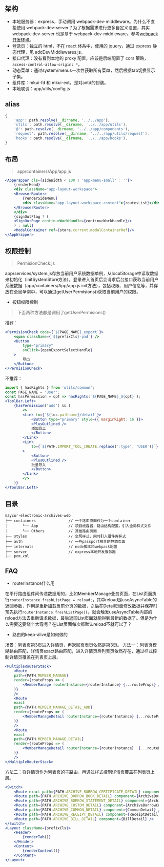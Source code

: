 ## 架构

- 本地服务器：express，手动调用 webpack-dev-middleware。为什么不直接使用 webpack-dev-server？为了根据需求进行更多自定义设置，其实 webpack-dev-server 也是基于 webpack-dev-middleware。参考[webpack 开发环境][1]。
- 登录页：独立的 html，不在 react 体系中，使用的 jquery，通过 express 静态代理，见 addDevMiddlewares.js。
- 接口代理：没有看到本地的 proxy 配置，应该是后端配置了 cors 策略，`access-control-allow-origin: *`。
- 动态菜单：通过system/menus一次性获取所有菜单，然后根据tab切换显示子集。
- 组件库：mkui-fd 和 mkui-ext，是对antd的封装。
- 本地联调：app/utils/config.js

## alias

```js
{
    'app': path.resolve(__dirname, '../../app'),
    'utils': path.resolve(__dirname, '../../app/utils'),
    '@': path.resolve(__dirname, '../../app/components'),
    'request': path.resolve(__dirname, '../../app/utils/request'),
    'hooks': path.resolve(__dirname, '../../app/hooks'),
}
```

## 布局

> app/containers/App/app.js

```jsx | pure
<AppWrapper cls={sideWidth < 100 ? 'app-menu-small' : ''}>
    {renderHead}
    <div className="app-layout-workspace">
    <BrowserRouter>
        {renderSideMenu}
        <div className="app-layout-workspace-content">{routesList}</div>
    </BrowserRouter>
    </div>
    {signOutFlag ? (
    <SignOutPage continueWorkHandle={continueWorkHandle}/>
    ) : null}
    <ModalContainer ref={store.current.modalContainerRef}/>
</AppWrapper>
```

## 权限控制

> PermisionCheck.js

app/services/system.js存放当前用户系统数据单例，从localStorage中读取数据来初始化（initSystemStore方法），登录进入首页后会请求后台接口获取当前用户系统数据（app/containers/App/app.js init方法），包括权限、用户信息等，并存放在全局单例中，可以通过getUserPermisions()获取当前用户的权限。



- 按钮权限控制

> 下面两种方法都是调用了getUserPermisions()

推荐：
```jsx | pure
<PermisionCheck code={`${PAGE_NAME}_export`}>
    <span className={`${prefixCls}-pad`} />
    <Button
        type="primary"
        onClick={openExportSelectHandle}
    >
        导出
    </Button>
</PermisionCheck>
```
不推荐：
```jsx | pure
import { hasRights } from 'utils/common';
const PAGE_NAME = 'User';
const hasPermission = opt => hasRights(`${PAGE_NAME}_${opt}`);
<ToolBar.Left>
    {hasPermission('add') && (
        <>
        <Link to={`${loc.pathname}/detail`}>
            <Button type="primary" style={{ marginRight: 16 }}>
            <PlusOutlined />
            添加员工
            </Button>
        </Link>
        <Link
            to={`${PATH.IMPORT_TOOL_CREATE.replace(':type', 'USER')}`}
        >
            <Button>
            <PlusOutlined />
            批量导入
            </Button>
        </Link>
        </>
    )}
</ToolBar.Left>
```

## 目录

```
maycur-electronic-archives-web
├── containers               // 一个路由页面作为一个container
│       └── App              // 项目根容器，路由结构配置，引入全局样式文件
│       └── Others           // 其他路由页面
├── styles                   // 全局样式，同时引入组件库样式
├── auth                     // 一些passport相关的静态页面
├── internals                // node脚本和webpack配置
├── server                   // express本地开发服务器
├── pom.xml
```


## FAQ

- routerInstance什么用

在平行路由组件间传递数据用的，比如MemberManage业务页面，在List页面执行`routerInstance.freshListPage = reload;`，其中reload是useAsyncTable的返回参数，作用是重新加载当前分页的数据，之后在Detail页面修改数据并保存时预先执行`routerInstance.freshListPage()`，就会触发useAsyncTable内部的reload方法去重新请求数据，最后返回List页面就能得到最新的数据了。但是为什么需要这要绕个大弯呢？在List页面每次都默认reload不就可以了？

- 路由的keep-alive是如何做的

场景：列表页第3页进入详情页，再返回页表页依然是第3页。
方法一：列表页模糊路由匹配，详情页exact路由匹配，进入详情页后列表页依然存在，通过样式控制详情页覆盖在列表页上层。
```jsx | pure
<MultipleRouterStack>
    <Route
    path={PATH.MEMBER_MANAGE}
    render={routeProps => (
        <MemberManage routerInstance={routerInstance} {...routeProps} />
    )}
    />
    <Route
    exact
    path={PATH.MEMBER_MANAGE_DETAIL_ADD}
    render={routeProps => (
        <MemberManageDetail routerInstance={routerInstance} {...routeProps} entrance="add"/>
    )}
    />
    <Route
    exact
    path={PATH.MEMBER_MANAGE_DETAIL}
    render={routeProps => (
        <MemberManageDetail routerInstance={routerInstance}  {...routeProps} entrance="edit"/>
    )}
    />
</MultipleRouterStack>
```
方法二：将详情页作为列表页的子路由，再通过样式控制详情页覆盖在列表页上层。
```jsx | pure
<Switch>
    <Route exact path={PATH.ARCHIVE_BORROW_CERTIFICATE_DETAIL} component={ArchiveBorrowCertificateDetail} />
    <Route path={PATH.ARCHIVE_BORROW_BOOK_DETAIL} component={ArchiveBorrowBookDetail} />
    <Route path={PATH.ARCHIVE_BORROW_STATEMENT_DETAIL} component={ArchiveBorrowBookDetail} />
    <Route path={PATH.ARCHIVE_CUSTOM_DETAIL} component={ArchiveBorrowCustomDetail} />
    <Route path={PATH.ARCHIVE_COMMON_DETAIL} component={CommonDetail} />
    <Route path={PATH.ARCHIVE_RECEIPT_DETAIL} component={ReceiptDetail} />
    <Route path={PATH.ARCHIVE_BILL_DETAIL} component={BillDetail} />
</Switch>
<Layout className={prefixCls}>
    <Header>
        {renderTab()}
    </Header>
    <Content>
        {renderContent()}
    </Content>
</Layout>
```

[1]: https://webpack.docschina.org/guides/development/
